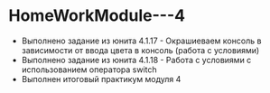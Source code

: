 # HomeWorkModule---4<br>
<ul>
<li>Выполнено задание из юнита 4.1.17 - Окрашиеваем консоль в зависимости от ввода цвета в консоль (работа с условиями)<br></li>
<li>Выполнено задание из юнита 4.1.18 - Работа с условиями с использованием оператора switch<br></li>
<li>Выполнен итоговый практикум модуля 4</li>
</ul>
